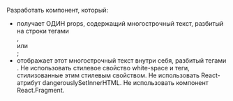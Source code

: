 Разработать компонент, который:
- получает ОДИН props, содержащий многострочный текст, разбитый на строки тегами <br>, <br/> или <br />;
- отображает этот многострочный текст внутри себя, разбитый тегами <br>.
Не использовать стилевое свойство white-space и теги, стилизованные этим стилевым свойством.
Не использовать React-атрибут dangerouslySetInnerHTML.
Не использовать компонент React.Fragment.
